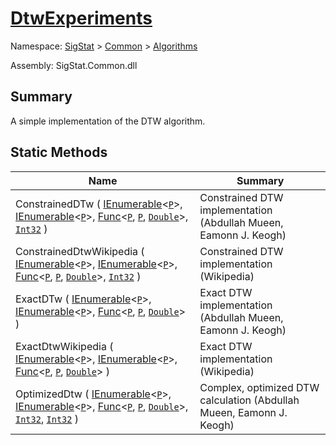 # [DtwExperiments](./DtwExperiments.md)

Namespace: [SigStat]() > [Common](./../README.md) > [Algorithms](./README.md)

Assembly: SigStat.Common.dll

## Summary
A simple implementation of the DTW algorithm.

## Static Methods

| Name<div><a href="#"><img width=225></a></div> | Summary<div><a href="#"><img width=525></a></div> | 
| --- | --- | 
| ConstrainedDTw ( [IEnumerable](https://docs.microsoft.com/en-us/dotnet/api/System.Collections.Ienumerable)\<[`P`](./DtwExperiments.md)>, [IEnumerable](https://docs.microsoft.com/en-us/dotnet/api/System.Collections.Ienumerable)\<[`P`](./DtwExperiments.md)>, [Func](https://docs.microsoft.com/en-us/dotnet/api/System.Func-3)\<[`P`](./DtwExperiments.md), [`P`](./DtwExperiments.md), [`Double`](https://docs.microsoft.com/en-us/dotnet/api/System.Double)>, [`Int32`](https://docs.microsoft.com/en-us/dotnet/api/System.Int32) ) | Constrained DTW implementation  (Abdullah Mueen, Eamonn J. Keogh) | 
| ConstrainedDtwWikipedia ( [IEnumerable](https://docs.microsoft.com/en-us/dotnet/api/System.Collections.Ienumerable)\<[`P`](./DtwExperiments.md)>, [IEnumerable](https://docs.microsoft.com/en-us/dotnet/api/System.Collections.Ienumerable)\<[`P`](./DtwExperiments.md)>, [Func](https://docs.microsoft.com/en-us/dotnet/api/System.Func-3)\<[`P`](./DtwExperiments.md), [`P`](./DtwExperiments.md), [`Double`](https://docs.microsoft.com/en-us/dotnet/api/System.Double)>, [`Int32`](https://docs.microsoft.com/en-us/dotnet/api/System.Int32) ) | Constrained DTW implementation  (Wikipedia) | 
| ExactDTw ( [IEnumerable](https://docs.microsoft.com/en-us/dotnet/api/System.Collections.Ienumerable)\<[`P`](./DtwExperiments.md)>, [IEnumerable](https://docs.microsoft.com/en-us/dotnet/api/System.Collections.Ienumerable)\<[`P`](./DtwExperiments.md)>, [Func](https://docs.microsoft.com/en-us/dotnet/api/System.Func-3)\<[`P`](./DtwExperiments.md), [`P`](./DtwExperiments.md), [`Double`](https://docs.microsoft.com/en-us/dotnet/api/System.Double)> ) | Exact DTW implementation (Abdullah Mueen, Eamonn J. Keogh) | 
| ExactDtwWikipedia ( [IEnumerable](https://docs.microsoft.com/en-us/dotnet/api/System.Collections.Ienumerable)\<[`P`](./DtwExperiments.md)>, [IEnumerable](https://docs.microsoft.com/en-us/dotnet/api/System.Collections.Ienumerable)\<[`P`](./DtwExperiments.md)>, [Func](https://docs.microsoft.com/en-us/dotnet/api/System.Func-3)\<[`P`](./DtwExperiments.md), [`P`](./DtwExperiments.md), [`Double`](https://docs.microsoft.com/en-us/dotnet/api/System.Double)> ) | Exact DTW implementation (Wikipedia) | 
| OptimizedDtw ( [IEnumerable](https://docs.microsoft.com/en-us/dotnet/api/System.Collections.Ienumerable)\<[`P`](./DtwExperiments.md)>, [IEnumerable](https://docs.microsoft.com/en-us/dotnet/api/System.Collections.Ienumerable)\<[`P`](./DtwExperiments.md)>, [Func](https://docs.microsoft.com/en-us/dotnet/api/System.Func-3)\<[`P`](./DtwExperiments.md), [`P`](./DtwExperiments.md), [`Double`](https://docs.microsoft.com/en-us/dotnet/api/System.Double)>, [`Int32`](https://docs.microsoft.com/en-us/dotnet/api/System.Int32), [`Int32`](https://docs.microsoft.com/en-us/dotnet/api/System.Int32) ) | Complex, optimized DTW calculation (Abdullah Mueen, Eamonn J. Keogh) | 


